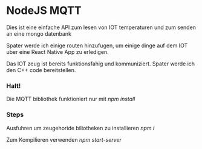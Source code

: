 # NodeJS MQTT

Dies ist eine einfache API zum lesen von IOT temperaturen 
und zum senden an eine mongo datenbank

Spater werde ich einige routen hinzufugen, um einige dinge auf dem IOT uber eine 
React Native App zu erledigen.

Das IOT zeug ist bereits funktionsfahig und kommuniziert. 
Spater werde ich den C++ code bereitstellen. 


### Halt!

Die MQTT bibliothek funktioniert nur mit _npm install_

### Steps 

Ausfuhren um zeugehoride biliotheken zu installieren  _npm i_

Zum Kompilieren verwenden _npm start-server_ 